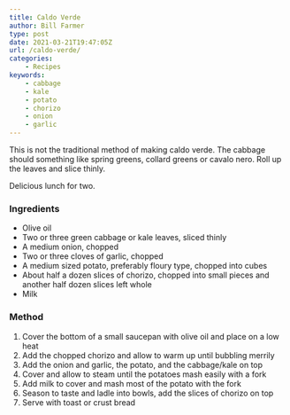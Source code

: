 ```yaml
---
title: Caldo Verde
author: Bill Farmer
type: post
date: 2021-03-21T19:47:05Z
url: /caldo-verde/
categories:
    - Recipes
keywords:
    - cabbage
    - kale
    - potato
    - chorizo
    - onion
    - garlic
---
```


This is not the traditional method of making caldo verde. The cabbage
should something like spring greens, collard greens or cavalo
nero. Roll up the leaves and slice thinly.

Delicious lunch for two.

### Ingredients

 * Olive oil
 * Two or three green cabbage or kale leaves, sliced thinly
 * A medium onion, chopped
 * Two or three cloves of garlic, chopped
 * A medium sized potato, preferably floury type, chopped into cubes
 * About half a dozen slices of chorizo, chopped into small pieces and
   another half dozen slices left whole
 * Milk

### Method

 1. Cover the bottom of a small saucepan with olive oil and place on a
    low heat
 2. Add the chopped chorizo and allow to warm up until bubbling merrily
 3. Add the onion and garlic, the potato, and the cabbage/kale on top
 4. Cover and allow to steam until the potatoes mash easily with a fork
 5. Add milk to cover and mash most of the potato with the fork
 6. Season to taste and ladle into bowls, add the slices of chorizo on top
 7. Serve with toast or crust bread
